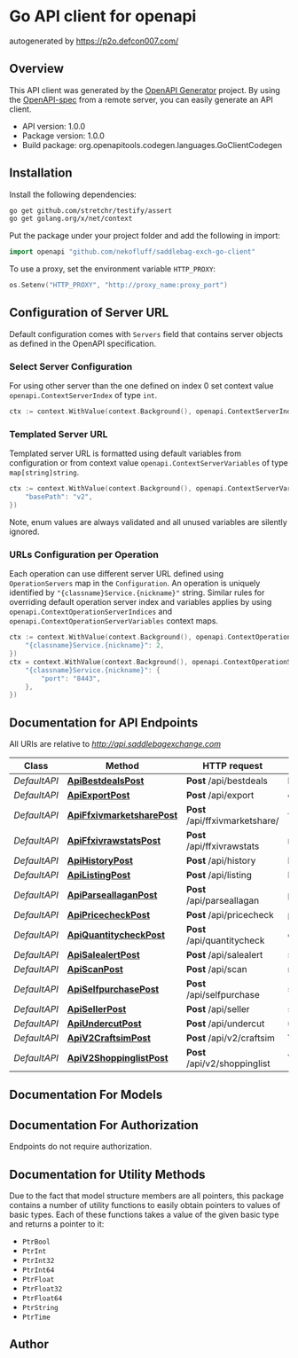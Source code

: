 # Go API client for openapi

autogenerated by https://p2o.defcon007.com/

## Overview
This API client was generated by the [OpenAPI Generator](https://openapi-generator.tech) project.  By using the [OpenAPI-spec](https://www.openapis.org/) from a remote server, you can easily generate an API client.

- API version: 1.0.0
- Package version: 1.0.0
- Build package: org.openapitools.codegen.languages.GoClientCodegen

## Installation

Install the following dependencies:

```sh
go get github.com/stretchr/testify/assert
go get golang.org/x/net/context
```

Put the package under your project folder and add the following in import:

```go
import openapi "github.com/nekofluff/saddlebag-exch-go-client"
```

To use a proxy, set the environment variable `HTTP_PROXY`:

```go
os.Setenv("HTTP_PROXY", "http://proxy_name:proxy_port")
```

## Configuration of Server URL

Default configuration comes with `Servers` field that contains server objects as defined in the OpenAPI specification.

### Select Server Configuration

For using other server than the one defined on index 0 set context value `openapi.ContextServerIndex` of type `int`.

```go
ctx := context.WithValue(context.Background(), openapi.ContextServerIndex, 1)
```

### Templated Server URL

Templated server URL is formatted using default variables from configuration or from context value `openapi.ContextServerVariables` of type `map[string]string`.

```go
ctx := context.WithValue(context.Background(), openapi.ContextServerVariables, map[string]string{
	"basePath": "v2",
})
```

Note, enum values are always validated and all unused variables are silently ignored.

### URLs Configuration per Operation

Each operation can use different server URL defined using `OperationServers` map in the `Configuration`.
An operation is uniquely identified by `"{classname}Service.{nickname}"` string.
Similar rules for overriding default operation server index and variables applies by using `openapi.ContextOperationServerIndices` and `openapi.ContextOperationServerVariables` context maps.

```go
ctx := context.WithValue(context.Background(), openapi.ContextOperationServerIndices, map[string]int{
	"{classname}Service.{nickname}": 2,
})
ctx = context.WithValue(context.Background(), openapi.ContextOperationServerVariables, map[string]map[string]string{
	"{classname}Service.{nickname}": {
		"port": "8443",
	},
})
```

## Documentation for API Endpoints

All URIs are relative to *http://api.saddlebagexchange.com*

Class | Method | HTTP request | Description
------------ | ------------- | ------------- | -------------
*DefaultAPI* | [**ApiBestdealsPost**](docs/DefaultAPI.md#apibestdealspost) | **Post** /api/bestdeals | best deals
*DefaultAPI* | [**ApiExportPost**](docs/DefaultAPI.md#apiexportpost) | **Post** /api/export | export
*DefaultAPI* | [**ApiFfxivmarketsharePost**](docs/DefaultAPI.md#apiffxivmarketsharepost) | **Post** /api/ffxivmarketshare/ | ffxivmarketshare
*DefaultAPI* | [**ApiFfxivrawstatsPost**](docs/DefaultAPI.md#apiffxivrawstatspost) | **Post** /api/ffxivrawstats | raw item stats
*DefaultAPI* | [**ApiHistoryPost**](docs/DefaultAPI.md#apihistorypost) | **Post** /api/history | history
*DefaultAPI* | [**ApiListingPost**](docs/DefaultAPI.md#apilistingpost) | **Post** /api/listing | listing
*DefaultAPI* | [**ApiParseallaganPost**](docs/DefaultAPI.md#apiparseallaganpost) | **Post** /api/parseallagan | parse allagan
*DefaultAPI* | [**ApiPricecheckPost**](docs/DefaultAPI.md#apipricecheckpost) | **Post** /api/pricecheck | pricecheck
*DefaultAPI* | [**ApiQuantitycheckPost**](docs/DefaultAPI.md#apiquantitycheckpost) | **Post** /api/quantitycheck | quantitycheck
*DefaultAPI* | [**ApiSalealertPost**](docs/DefaultAPI.md#apisalealertpost) | **Post** /api/salealert | salealert
*DefaultAPI* | [**ApiScanPost**](docs/DefaultAPI.md#apiscanpost) | **Post** /api/scan | reselling search
*DefaultAPI* | [**ApiSelfpurchasePost**](docs/DefaultAPI.md#apiselfpurchasepost) | **Post** /api/selfpurchase | self purchase
*DefaultAPI* | [**ApiSellerPost**](docs/DefaultAPI.md#apisellerpost) | **Post** /api/seller | seller
*DefaultAPI* | [**ApiUndercutPost**](docs/DefaultAPI.md#apiundercutpost) | **Post** /api/undercut | undercut
*DefaultAPI* | [**ApiV2CraftsimPost**](docs/DefaultAPI.md#apiv2craftsimpost) | **Post** /api/v2/craftsim | V2 craftsim
*DefaultAPI* | [**ApiV2ShoppinglistPost**](docs/DefaultAPI.md#apiv2shoppinglistpost) | **Post** /api/v2/shoppinglist | V2 shopping list


## Documentation For Models



## Documentation For Authorization

Endpoints do not require authorization.


## Documentation for Utility Methods

Due to the fact that model structure members are all pointers, this package contains
a number of utility functions to easily obtain pointers to values of basic types.
Each of these functions takes a value of the given basic type and returns a pointer to it:

* `PtrBool`
* `PtrInt`
* `PtrInt32`
* `PtrInt64`
* `PtrFloat`
* `PtrFloat32`
* `PtrFloat64`
* `PtrString`
* `PtrTime`

## Author



